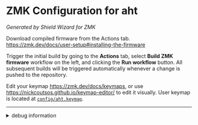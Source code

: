 # ZMK Configuration for aht

*Generated by Shield Wizard for ZMK*

Download compiled firmware from the Actions tab. <https://zmk.dev/docs/user-setup#installing-the-firmware>

Trigger the initial build by going to the **Actions** tab, select **Build ZMK firmware** workflow on the left, and clicking the **Run workflow** button.
All subsequent builds will be triggered automatically whenever a change is pushed to the repository.

Edit your keymap <https://zmk.dev/docs/keymaps>, or use <https://nickcoutsos.github.io/keymap-editor/> to edit it visually.
User keymap is located at [`config/aht.keymap`](config/aht.keymap).

-----

<details>
<summary>
debug information
</summary>

For the purpose of debugging Shield Wizard for ZMK in case of broken configuration, here is the data used to generate this configuration:

```json
{"info":{"name":"aht","shield":"aht","controller":"nice_nano_v2","wiring":"matrix_diode","dongle":false},"layout":[{"partOf":0,"row":0,"column":0,"width":1,"height":1,"x":0,"y":0,"r":0,"rx":0,"ry":0},{"partOf":0,"row":0,"column":1,"width":1,"height":1,"x":1,"y":0,"r":0,"rx":0,"ry":0},{"partOf":0,"row":0,"column":2,"width":1,"height":1,"x":2,"y":0,"r":0,"rx":0,"ry":0},{"partOf":0,"row":1,"column":0,"width":1,"height":1,"x":0,"y":1,"r":0,"rx":0,"ry":0},{"partOf":0,"row":1,"column":1,"width":1,"height":1,"x":1,"y":1,"r":0,"rx":0,"ry":0},{"partOf":0,"row":1,"column":2,"width":1,"height":1,"x":2,"y":1,"r":0,"rx":0,"ry":0},{"partOf":0,"row":2,"column":0,"width":1,"height":1,"x":0,"y":2,"r":0,"rx":0,"ry":0},{"partOf":0,"row":2,"column":1,"width":1,"height":1,"x":1,"y":2,"r":0,"rx":0,"ry":0},{"partOf":0,"row":2,"column":2,"width":1,"height":1,"x":2,"y":2,"r":0,"rx":0,"ry":0},{"partOf":0,"row":2,"column":3,"width":1,"height":1,"x":3,"y":2,"r":0,"rx":0,"ry":0}],"pinouts":[{"d10":"output","d16":"output","d14":"output","d15":"output","d7":"input","d8":"input","d9":"input"}],"wiring":[{"input":"d7","output":"d10"},{"input":"d7","output":"d16"},{"input":"d7","output":"d14"},{"input":"d8","output":"d10"},{"input":"d8","output":"d16"},{"input":"d8","output":"d14"},{"input":"d9","output":"d10"},{"input":"d9","output":"d16"},{"input":"d9","output":"d14"},{"input":"d9","output":"d15"}]}
```

</details>
